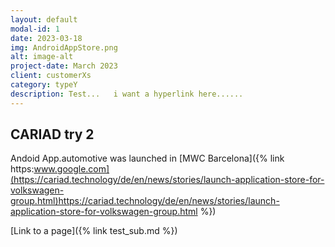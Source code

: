 ```yaml
---
layout: default
modal-id: 1
date: 2023-03-18
img: AndroidAppStore.png
alt: image-alt
project-date: March 2023
client: customerXs
category: typeY
description: Test...   i want a hyperlink here......
---
```


## CARIAD try 2

Andoid App.automotive was launched in 
[MWC Barcelona]({% link https:www.google.com](https://cariad.technology/de/en/news/stories/launch-application-store-for-volkswagen-group.html)https://cariad.technology/de/en/news/stories/launch-application-store-for-volkswagen-group.html %})


[Link to a page]({% link test_sub.md %})
